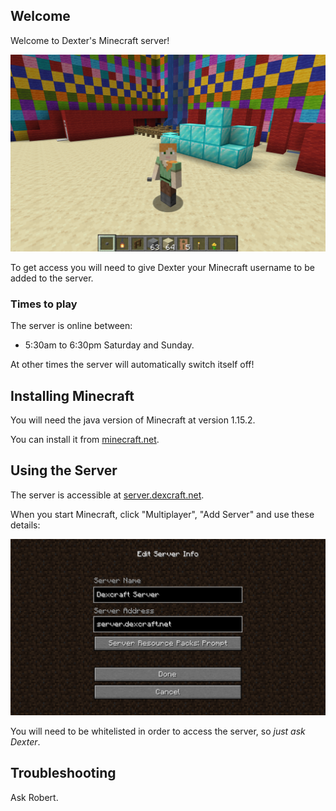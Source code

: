 ## Welcome

Welcome to Dexter's Minecraft server!

![Screenshot](2020-04-17_17.16.40.png) 

To get access you will need to give Dexter your Minecraft username to be added to the server.

### Times to play

The server is online between:
- 5:30am to 6:30pm Saturday and Sunday.

At other times the server will automatically switch itself off!

## Installing Minecraft

You will need the java version of Minecraft at version 1.15.2.

You can install it from [minecraft.net](https://www.minecraft.net/en-us/download).

## Using the Server

The server is accessible at [server.dexcraft.net](server.dexcraft.net).

When you start Minecraft, click "Multiplayer", "Add Server" and use these details:

![Install](multiplayer.png) 

You will need to be whitelisted in order to access the server, so _just ask Dexter_.

## Troubleshooting

Ask Robert.
